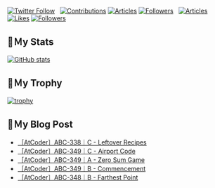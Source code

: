 [![Twitter Follow](https://img.shields.io/twitter/follow/hyperdb?label=twitter&logo=twitter&style=plastic)](https://twitter.com/hyperdb)
&nbsp;
[![Contributions](https://badgen.org/img/qiita/hyperdb/contributions?style=plastic)](https://qiita.com/hyperdb)
[![Articles](https://badgen.org/img/qiita/hyperdb/articles?style=plastic)](https://qiita.com/hyperdb)
[![Followers](https://badgen.org/img/qiita/hyperdb/followers?style=plastic)](https://qiita.com/hyperdb)
&nbsp;
[![Articles](https://badgen.org/img/zenn/hyperdb/articles)](https://zenn.dev/hyperdb)
[![Likes](https://badgen.org/img/zenn/hyperdb/likes?style=plastic)](https://zenn.dev/hyperdb)
[![Followers](https://badgen.org/img/zenn/hyperdb/followers?style=plastic)](https://zenn.dev/hyperdb)

## 🔖Ｍy Stats

[![GitHub stats](https://github-readme-stats-eight-theta.vercel.app/api?username=hyperdb&theme=radical&count_private=true&show_icons=true)](https://github.com/anuraghazra/github-readme-stats)

## 🔖Ｍy Trophy

[![trophy](https://github-profile-trophy.vercel.app/?username=hyperdb&theme=onedark)](https://github.com/ryo-ma/github-profile-trophy)

## 🔖Ｍy Blog Post

<!-- BLOG-POST-LIST:START -->
- [［AtCoder］ABC-338｜C - Leftover Recipes](https://zenn.dev/hyperdb/articles/f49c4be2e1abdc)
- [［AtCoder］ABC-349｜C - Airport Code](https://zenn.dev/hyperdb/articles/c9a8b1ecdde78f)
- [［AtCoder］ABC-349｜A - Zero Sum Game](https://zenn.dev/hyperdb/articles/24dca9b704358d)
- [［AtCoder］ABC-349｜B - Commencement](https://zenn.dev/hyperdb/articles/0bc9852302426d)
- [［AtCoder］ABC-348｜B - Farthest Point](https://zenn.dev/hyperdb/articles/f6ff95b3113f08)
<!-- BLOG-POST-LIST:END -->
